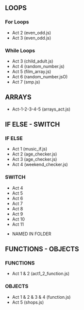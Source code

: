 ## LOOPS

### For Loops
- Act 2 (even_odd.js)
- Act 3 (even_odd.js)

### While Loops
- Act 3 (child_adult.js)
- Act 4 (random_number.js)
- Act 5 (film_array.js)
- Act 6 (random_number.jsO)
- Act 7 (smp.js)

## ARRAYS
- Act-1-2-3-4-5 (arrays_act.js)

## IF ELSE - SWITCH

### IF ELSE
- Act 1 (music_if.js)
- Act 2 (age_checker.js)
- Act 3 (age_checker.js)
- Act 4 (weekend_checker.js)

### SWITCH
- Act 4 
- Act 5 
- Act 6 
- Act 7 
- Act 8 
- Act 9 
- Act 10
- Act 11 
* NAMED IN FOLDER

## FUNCTIONS - OBJECTS

### FUNCTIONS
- Act 1 & 2 (act1_2_function.js) 

### OBJECTS
- Act 1 & 2 & 3 & 4 (function.js) 
- Act 5 (shops.js)
